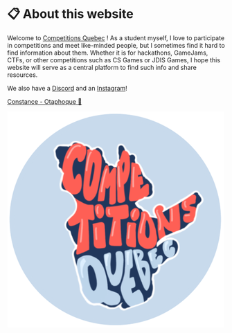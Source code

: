 # 📋 About this website

Welcome to [Competitions Quebec](https://competitionsquebec.ca) ! As a student myself, I love to participate in competitions and meet like-minded people, but I sometimes find it hard to find information about them. Whether it is for hackathons, GameJams, CTFs, or other competitions such as CS Games or JDIS Games, I hope this website will serve as a central platform to find such info and share resources. 

We also have a [Discord](https://discord.gg/UYAk93a2ZS) and an [Instagram](https://www.instagram.com/competitionsquebec/)!

[Constance - Otaphoque 🦭](https://constance-prevot.com)

![Da logo](./static/images/logo3.png)
